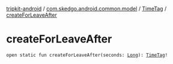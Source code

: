 [tripkit-android](../../index.md) / [com.skedgo.android.common.model](../index.md) / [TimeTag](index.md) / [createForLeaveAfter](./create-for-leave-after.md)

# createForLeaveAfter

`open static fun createForLeaveAfter(seconds: `[`Long`](https://kotlinlang.org/api/latest/jvm/stdlib/kotlin/-long/index.html)`): `[`TimeTag`](index.md)`!`